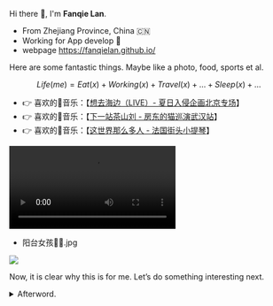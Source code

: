 Hi there :tomato:, I'm **Fanqie Lan**.

- From Zhejiang Province, China :cn:
- Working for App develop :lollipop:
- webpage <https://fanqielan.github.io/>

Here are some fantastic things. Maybe like a photo, food, sports et al.

  $$ Life(me) = Eat(x) + Working(x) + Travel(x) + ... + Sleep(x) + ... $$

- 👉 喜欢的🎵音乐：【[想去海边（LIVE）- 夏日入侵企画北京专场](https://www.bilibili.com/video/BV1iV411v7vQ/?spm_id_from=333.999.0.0&vd_source=7aec527fdd414f259ecb02ad622cfca1)】
- 👉 喜欢的🎵音乐：【[下一站茶山刘 - 房东的猫巡演武汉站](https://www.bilibili.com/video/BV1qe411y7Eu/?spm_id_from=333.999.0.0&vd_source=7aec527fdd414f259ecb02ad622cfca1)】
- 👉 喜欢的🎵音乐：【[这世界那么多人 - 法国街头小提琴](https://www.bilibili.com/video/BV1e14y1s7XF/?spm_id_from=333.999.0.0&vd_source=7aec527fdd414f259ecb02ad622cfca1)】

<video src='https://www.bilibili.com/video/BV1iV411v7vQ/?spm_id_from=333.999.0.0&vd_source=7aec527fdd414f259ecb02ad622cfca1'></video>

- 阳台女孩👧🏻.jpg

<img src="https://img01.anheyu.com/useruploads/110/2023/03/14/6410113caabf1.webp">

Now, it is clear why this is for me. Let’s do something interesting next.

<details>
<summary>Afterword.</summary>
Perhaps I didn’t know these things at that time.

在过去的时间里，有很多事情已经被遗忘了，现在还记得的事情或许才是最终需要保留的—— 陈同学

</details>
